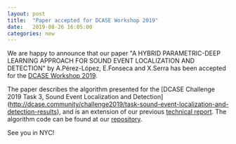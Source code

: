 ```yaml
---
layout: post
title:  "Paper accepted for DCASE Workshop 2019"
date:   2019-08-26 16:05:00
categories: new
---
```


We are happy to announce that our paper "A HYBRID PARAMETRIC-DEEP LEARNING APPROACH FOR SOUND EVENT LOCALIZATION AND DETECTION"
by A.Pérez-López, E.Fonseca and X.Serra has been accepted for the [DCASE Workshop 2019](http://dcase.community/workshop2019/).

The paper describes the algorithm presented for the [DCASE Challenge 2019 Task 3, Sound Event Localization and Detection] (http://dcase.community/challenge2019/task-sound-event-localization-and-detection-results),
and is an extension of our previous [technical report](http://dcase.community/documents/challenge2019/technical_reports/DCASE2019_Perezlopez_106.pdf).
The algorithm code can be found at our [repository](https://github.com/andresperezlopez/DCASE2019_task3).


See you in NYC!
